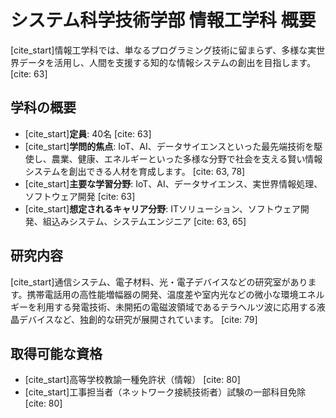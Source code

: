 # システム科学技術学部 情報工学科 概要

[cite_start]情報工学科では、単なるプログラミング技術に留まらず、多様な実世界データを活用し、人間を支援する知的な情報システムの創出を目指します。 [cite: 63]

## 学科の概要

* [cite_start]**定員**: 40名 [cite: 63]
* [cite_start]**学問的焦点**: IoT、AI、データサイエンスといった最先端技術を駆使し、農業、健康、エネルギーといった多様な分野で社会を支える賢い情報システムを創出できる人材を育成します。 [cite: 63, 78]
* [cite_start]**主要な学習分野**: IoT、AI、データサイエンス、実世界情報処理、ソフトウェア開発 [cite: 63]
* [cite_start]**想定されるキャリア分野**: ITソリューション、ソフトウェア開発、組込みシステム、システムエンジニア [cite: 63, 65]

## 研究内容

[cite_start]通信システム、電子材料、光・電子デバイスなどの研究室があります。携帯電話用の高性能増幅器の開発、温度差や室内光などの微小な環境エネルギーを利用する発電技術、未開拓の電磁波領域であるテラヘルツ波に応用する液晶デバイスなど、独創的な研究が展開されています。 [cite: 79]

## 取得可能な資格

* [cite_start]高等学校教諭一種免許状（情報） [cite: 80]
* [cite_start]工事担当者（ネットワーク接続技術者）試験の一部科目免除 [cite: 80]